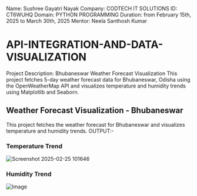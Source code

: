 Name: Sushree Gayatri Nayak
Company: CODTECH IT SOLUTIONS
ID: CT6WUHQ
Domain: PYTHON PROGRAMMING
Duration: from February 15th, 2025 to March 30th, 2025
Mentor: Neela Santhosh Kumar

# API-INTEGRATION-AND-DATA-VISUALIZATION
Project Description: Bhubaneswar Weather Forecast Visualization This project fetches 5-day weather forecast data for Bhubaneswar, Odisha using the OpenWeatherMap API and visualizes temperature and humidity trends using Matplotlib and Seaborn.

## Weather Forecast Visualization - Bhubaneswar

This project fetches the weather forecast for Bhubaneswar and visualizes temperature and humidity trends.
OUTPUT:-

### Temperature Trend
![Screenshot 2025-02-25 101646](https://github.com/user-attachments/assets/348d82e3-c76b-4580-8805-c6d479166c3e)

### Humidity Trend
![Image](https://github.com/user-attachments/assets/09f3c576-c31d-4777-bf29-256c08c6ce37)
